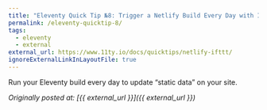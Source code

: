 ```yaml
---
title: "Eleventy Quick Tip №8: Trigger a Netlify Build Every Day with IFTTT"
permalink: /eleventy-quicktip-8/
tags:
  - eleventy
  - external
external_url: https://www.11ty.io/docs/quicktips/netlify-ifttt/
ignoreExternalLinkInLayoutFile: true
---
```

Run your Eleventy build every day to update “static data” on your site.

_Originally posted at: [{{ external_url }}]({{ external_url }})_